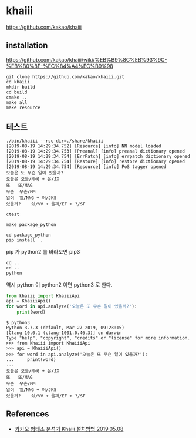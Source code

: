 # khaiii

https://github.com/kakao/khaiii

## installation
https://github.com/kakao/khaiii/wiki/%EB%B9%8C%EB%93%9C-%EB%B0%8F-%EC%84%A4%EC%B9%98

```
git clone https://github.com/kakao/khaiii.git
cd khaiii
mkdir build
cd build
cmake ..
make all
make resource
```

## 테스트
```
./bin/khaiii --rsc-dir=./share/khaiii
[2019-08-19 14:29:34.752] [Resource] [info] NN model loaded
[2019-08-19 14:29:34.753] [Preanal] [info] preanal dictionary opened
[2019-08-19 14:29:34.754] [ErrPatch] [info] errpatch dictionary opened
[2019-08-19 14:29:34.754] [Restore] [info] restore dictionary opened
[2019-08-19 14:29:34.754] [Resource] [info] PoS tagger opened
오늘은 또 무슨 일이 있을까?
오늘은	오늘/NNG + 은/JX
또	또/MAG
무슨	무슨/MM
일이	일/NNG + 이/JKS
있을까?	있/VV + 을까/EF + ?/SF
```

```
ctest
```

```
make package_python
```

```
cd package_python
pip install  . 
```
pip 가 python2 를 바라보면 pip3

```
cd ..
cd ..
python
```
역시 python 이 python2 이면 python3 로 한다.

```python
from khaiii import KhaiiiApi
api = KhaiiiApi()
for word in api.analyze('오늘은 또 무슨 일이 있을까?'):
    print(word)
```

```
$ python3
Python 3.7.3 (default, Mar 27 2019, 09:23:15)
[Clang 10.0.1 (clang-1001.0.46.3)] on darwin
Type "help", "copyright", "credits" or "license" for more information.
>>> from khaiii import KhaiiiApi
>>> api = KhaiiiApi()
>>> for word in api.analyze('오늘은 또 무슨 일이 있을까?'):
...     print(word)
...
오늘은	오늘/NNG + 은/JX
또	또/MAG
무슨	무슨/MM
일이	일/NNG + 이/JKS
있을까?	있/VV + 을까/EF + ?/SF
```

## References
* [카카오 형태소 분석기 Khaiii 설치방법 2019.05.08](https://provia.tistory.com/56)